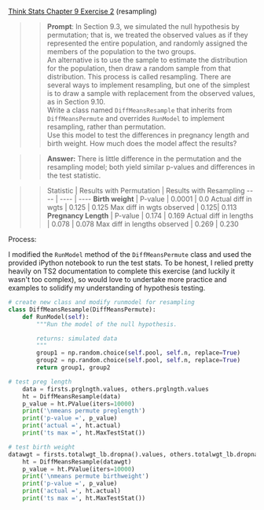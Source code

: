 [Think Stats Chapter 9 Exercise 2](http://greenteapress.com/thinkstats2/html/thinkstats2010.html#toc90) (resampling)

>> **Prompt**: In Section 9.3, we simulated the null hypothesis by permutation; that is, we treated the observed values as if they represented the entire population, and randomly assigned the members of the population to the two groups.   
An alternative is to use the sample to estimate the distribution for the population, then draw a random sample from that distribution. This process is called resampling. There are several ways to implement resampling, but one of the simplest is to draw a sample with replacement from the observed values, as in Section 9.10.  
Write a class named `DiffMeansResample` that inherits from `DiffMeansPermute` and overrides `RunModel` to implement resampling, rather than permutation.  
Use this model to test the differences in pregnancy length and birth weight. How much does the model affect the results?

>> **Answer:** 
There is little difference in the permutation and the resampling model; both yield similar p-values and differences in the test statistic. 

>> Statistic | Results with Permutation | Results with Resampling
---- | ---- | ----
**Birth weight** | 
P-value | 0.0001 | 0.0
Actual diff in wgts | 0.125 | 0.125
Max diff in wgts observed | 0.125| 0.113
**Pregnancy Length** | 
P-value | 0.174 | 0.169 
Actual diff in lengths | 0.078 | 0.078
Max diff in lengths observed | 0.269 | 0.230

Process: 

I modified the `RunModel` method of the `DiffMeansPermute` class and used the provided iPython notebook to run the test stats. To be honest, I relied pretty heavily on TS2 documentation to complete this exercise (and luckily it wasn't too complex), so would love to undertake more practice and examples to solidify my understanding of hypothesis testing. 

```python
# create new class and modify runmodel for resampling
class DiffMeansResample(DiffMeansPermute):
    def RunModel(self):
        """Run the model of the null hypothesis.

        returns: simulated data
        """
        group1 = np.random.choice(self.pool, self.n, replace=True)
        group2 = np.random.choice(self.pool, self.n, replace=True)
        return group1, group2

# test preg length
    data = firsts.prglngth.values, others.prglngth.values
    ht = DiffMeansResample(data)
    p_value = ht.PValue(iters=10000)
    print('\nmeans permute preglength')
    print('p-value =', p_value)
    print('actual =', ht.actual)
    print('ts max =', ht.MaxTestStat())

# test birth weight
datawgt = firsts.totalwgt_lb.dropna().values, others.totalwgt_lb.dropna().values
    ht = DiffMeansResample(datawgt)
    p_value = ht.PValue(iters=10000)
    print('\nmeans permute birthweight')
    print('p-value =', p_value)
    print('actual =', ht.actual)
    print('ts max =', ht.MaxTestStat())
```


